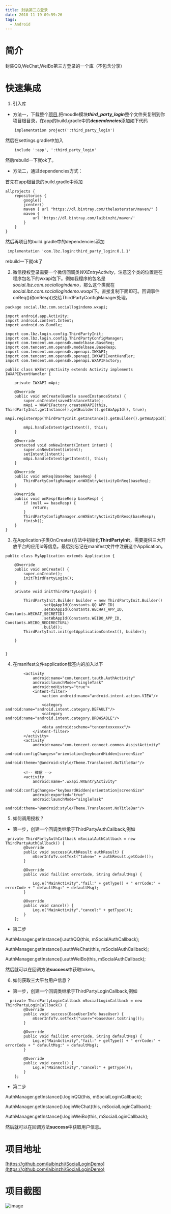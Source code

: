 ```yaml
---
title: 封装第三方登录
date: 2018-11-19 09:59:26
tags:
  - Android
---
```


# 简介
封装QQ,WeChat,WeiBo第三方登录的一个库（不包含分享）
# 快速集成
1. 引入库
- 方法一，下载整个[项目](https://github.com/laibinzhi/SocialLoginDemo),把moudle模块***third_party_login***整个文件夹复制到你项目根目录，在app的build.gradle中的***dependencies***添加如下代码

```
    implementation project(':third_party_login')

```

然后在settings.gradle中加入

```
    include ':app', ':third_party_login'

```
然后rebuild一下就ok了。

<!--more-->

- 方法二，通过dependencies方式：

首先在app根目录的build.gradle中添加

```
allprojects {
    repositories {
        google()
        jcenter()
        maven { url "https://dl.bintray.com/thelasterstar/maven/" }
        maven {
            url 'https://dl.bintray.com/laibinzhi/maven/'
        }
    }
}
```

然后再项目的build.gradle中的dependencies添加


```
 implementation 'com.lbz.login:third_party_login:0.1.1'
```

rebuild一下就ok了



2. 微信授权登录需要一个微信回调类*WXEntryActivity*，注意这个类的位置是在程序包名下的wxapi包下。例如我程序的包名是*social.lbz.com.sociallogindemo*，那么这个类就在*social.lbz.com.sociallogindemo.wxapi*下。直接复制下面即可。回调事件onReq()和onResp()交给ThirdPartyConfigManager处理。


```
package social.lbz.com.sociallogindemo.wxapi;

import android.app.Activity;
import android.content.Intent;
import android.os.Bundle;

import com.lbz.login.config.ThirdPartyInit;
import com.lbz.login.config.ThirdPartyConfigManager;
import com.tencent.mm.opensdk.modelbase.BaseReq;
import com.tencent.mm.opensdk.modelbase.BaseResp;
import com.tencent.mm.opensdk.openapi.IWXAPI;
import com.tencent.mm.opensdk.openapi.IWXAPIEventHandler;
import com.tencent.mm.opensdk.openapi.WXAPIFactory;

public class WXEntryActivity extends Activity implements IWXAPIEventHandler {

    private IWXAPI mApi;

    @Override
    public void onCreate(Bundle savedInstanceState) {
        super.onCreate(savedInstanceState);
        mApi = WXAPIFactory.createWXAPI(this, ThirdPartyInit.getInstance().getBuilder().getWxAppId(), true);
        mApi.registerApp(ThirdPartyInit.getInstance().getBuilder().getWxAppId());

        mApi.handleIntent(getIntent(), this);
    }

    @Override
    protected void onNewIntent(Intent intent) {
        super.onNewIntent(intent);
        setIntent(intent);
        mApi.handleIntent(getIntent(), this);
    }

    @Override
    public void onReq(BaseReq baseReq) {
        ThirdPartyConfigManager.onWXEntryActivityOnReq(baseReq);
    }

    @Override
    public void onResp(BaseResp baseResp) {
        if (null == baseResp) {
            return;
        }
        ThirdPartyConfigManager.onWXEntryActivityOnResq(baseResp);
        finish();
    }
}
```


3. 在Application子类OnCreate()方法中初始化**ThirdPartyInit**，需要提供三大开放平台的应用id等信息。最后别忘记在manifest文件中注册这个Application。

```
public class MyApplication extends Application {

    @Override
    public void onCreate() {
        super.onCreate();
        initThirdPartyLogin();
    }

    private void initThirdPartyLogin() {

        ThirdPartyInit.Builder builder = new ThirdPartyInit.Builder()
                .setQqAppId(Constants.QQ_APP_ID)
                .setWxAppId(Constants.WECHAT_APP_ID, Constants.WECHAT_SECRETID)
                .setWbAppId(Constants.WEIBO_APP_ID, Constants.WEIBO_REDIRECTURL)
                .build();
        ThirdPartyInit.init(getApplicationContext(), builder);

    }


}
```

4. 在manifest文件application标签内的加入以下

```
        <activity
            android:name="com.tencent.tauth.AuthActivity"
            android:launchMode="singleTask"
            android:noHistory="true">
            <intent-filter>
                <action android:name="android.intent.action.VIEW"/>

                <category android:name="android.intent.category.DEFAULT"/>
                <category android:name="android.intent.category.BROWSABLE"/>

                <data android:scheme="tencentxxxxxxx"/>
            </intent-filter>
        </activity>
        <activity
            android:name="com.tencent.connect.common.AssistActivity"
            android:configChanges="orientation|keyboardHidden|screenSize"
            android:theme="@android:style/Theme.Translucent.NoTitleBar"/>
    
        <!-- 微信 -->
        <activity
            android:name=".wxapi.WXEntryActivity"
            android:configChanges="keyboardHidden|orientation|screenSize"
            android:exported="true"
            android:launchMode="singleTask"
            android:theme="@android:style/Theme.Translucent.NoTitleBar"/>
```

5. 如何调用授权？
- 第一步，创建一个回调类继承于ThirdPartyAuthCallback,例如

```
 private ThirdPartyAuthCallback mSocialAuthCallback = new ThirdPartyAuthCallback() {
        @Override
        public void success(AuthResult authResult) {
            mUserInfoTv.setText("token=" + authResult.getCode());
        }

        @Override
        public void fail(int errorCode, String defaultMsg) {
         
            Log.e("MainActivity","fail:" + getType() + " errCode:" + errorCode + " defaultMsg:" + defaultMsg);
        }

        @Override
        public void cancel() {
            Log.e("MainActivity","cancel:" + getType());
        }
    };
```

- 第二步

AuthManager.getInstance().authQQ(this, mSocialAuthCallback);

 AuthManager.getInstance().authWeChat(this, mSocialAuthCallback);
 
  AuthManager.getInstance().authWeiBo(this, mSocialAuthCallback);
  
  然后就可以在回调方法**success**中获取token。
  

6. 如何获取三大平台用户信息？
 
- 第一步，创建一个回调类继承于ThirdPartyLoginCallback,例如

```
  private ThirdPartyLoginCallback mSocialLoginCallback = new ThirdPartyLoginCallback() {
        @Override
        public void success(BaseUserInfo baseUser) {
            mUserInfoTv.setText("user="+baseUser.toString());
        }

        @Override
        public void fail(int errorCode, String defaultMsg) {
            Log.e("MainActivity","fail:" + getType() + " errCode:" + errorCode + " defaultMsg:" + defaultMsg);
        }

        @Override
        public void cancel() {
            Log.e("MainActivity","cancel:" + getType());
        }
    };
```

- 第二步

AuthManager.getInstance().loginQQ(this, mSocialLoginCallback);

 AuthManager.getInstance().loginWeChat(this, mSocialLoginCallback);
 
  AuthManager.getInstance().loginWeiBo(this, mSocialLoginCallback);
  
  然后就可以在回调方法**success**中获取用户信息。
  
  
# 项目地址
[https://github.com/laibinzhi/SocialLoginDemo](https://github.com/laibinzhi/SocialLoginDemo)


# 项目截图
![image](http://pd4brty72.bkt.clouddn.com/gif5%E6%96%B0%E6%96%87%E4%BB%B6%20%286%29.gif)

